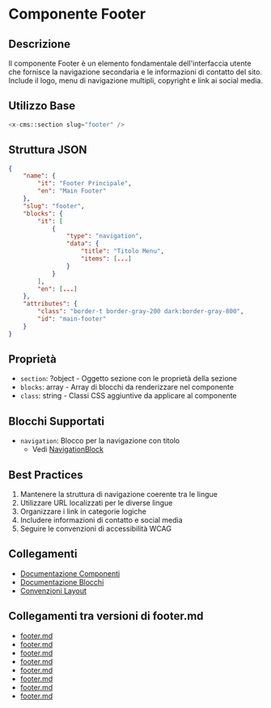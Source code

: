 # Componente Footer

## Descrizione
Il componente Footer è un elemento fondamentale dell'interfaccia utente che fornisce la navigazione secondaria e le informazioni di contatto del sito. Include il logo, menu di navigazione multipli, copyright e link ai social media.

## Utilizzo Base
```php
<x-cms::section slug="footer" />
```

## Struttura JSON
```json
{
    "name": {
        "it": "Footer Principale",
        "en": "Main Footer"
    },
    "slug": "footer",
    "blocks": {
        "it": [
            {
                "type": "navigation",
                "data": {
                    "title": "Titolo Menu",
                    "items": [...]
                }
            }
        ],
        "en": [...]
    },
    "attributes": {
        "class": "border-t border-gray-200 dark:border-gray-800",
        "id": "main-footer"
    }
}
```

## Proprietà
- `section`: ?object - Oggetto sezione con le proprietà della sezione
- `blocks`: array - Array di blocchi da renderizzare nel componente
- `class`: string - Classi CSS aggiuntive da applicare al componente

## Blocchi Supportati
- `navigation`: Blocco per la navigazione con titolo
  - Vedi [NavigationBlock](../blocks/navigation.md)

## Best Practices
1. Mantenere la struttura di navigazione coerente tra le lingue
2. Utilizzare URL localizzati per le diverse lingue
3. Organizzare i link in categorie logiche
4. Includere informazioni di contatto e social media
5. Seguire le convenzioni di accessibilità WCAG

## Collegamenti
- [Documentazione Componenti](./README.md)
- [Documentazione Blocchi](../blocks/README.md)
- [Convenzioni Layout](../../../docs/laravel-conventions.md) 

## Collegamenti tra versioni di footer.md
* [footer.md](docs/laravel-app/themes/one/components/footer.md)
* [footer.md](docs/sections/footer.md)
* [footer.md](laravel/Modules/UI/docs/components/footer.md)
* [footer.md](laravel/Modules/Cms/docs/blocks/footer.md)
* [footer.md](laravel/Modules/Cms/docs/themes/one/footer.md)
* [footer.md](laravel/Modules/Cms/docs/components/footer.md)
* [footer.md](laravel/Themes/One/docs/components/layouts/footer.md)
* [footer.md](laravel/Themes/One/docs/sections/footer.md)

